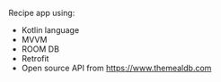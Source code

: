 Recipe app using:

- Kotlin language
- MVVM
- ROOM DB
- Retrofit
- Open source API from https://www.themealdb.com


